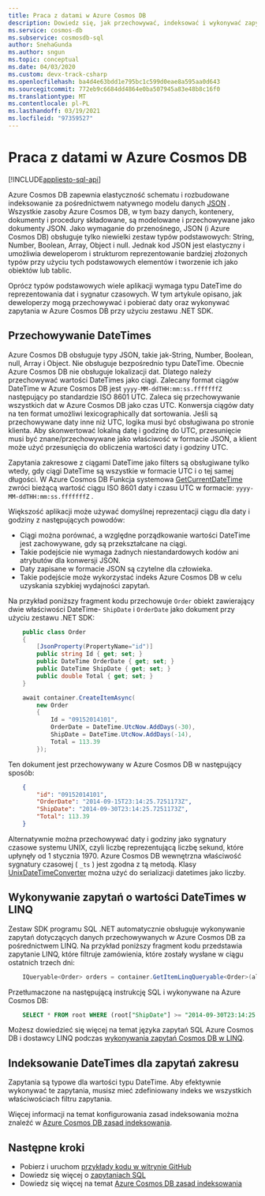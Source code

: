 ```yaml
---
title: Praca z datami w Azure Cosmos DB
description: Dowiedz się, jak przechowywać, indeksować i wykonywać zapytania dotyczące obiektów czasu danych w Azure Cosmos DB
ms.service: cosmos-db
ms.subservice: cosmosdb-sql
author: SnehaGunda
ms.author: sngun
ms.topic: conceptual
ms.date: 04/03/2020
ms.custom: devx-track-csharp
ms.openlocfilehash: ba4d4e63bdd1e795bc1c599d0eae8a595aa0d643
ms.sourcegitcommit: 772eb9c6684dd4864e0ba507945a83e48b8c16f0
ms.translationtype: MT
ms.contentlocale: pl-PL
ms.lasthandoff: 03/19/2021
ms.locfileid: "97359527"
---
```

# <a name="working-with-dates-in-azure-cosmos-db"></a>Praca z datami w Azure Cosmos DB
[!INCLUDE[appliesto-sql-api](includes/appliesto-sql-api.md)]

Azure Cosmos DB zapewnia elastyczność schematu i rozbudowane indeksowanie za pośrednictwem natywnego modelu danych [JSON](https://www.json.org) . Wszystkie zasoby Azure Cosmos DB, w tym bazy danych, kontenery, dokumenty i procedury składowane, są modelowane i przechowywane jako dokumenty JSON. Jako wymaganie do przenośnego, JSON (i Azure Cosmos DB) obsługuje tylko niewielki zestaw typów podstawowych: String, Number, Boolean, Array, Object i null. Jednak kod JSON jest elastyczny i umożliwia deweloperom i strukturom reprezentowanie bardziej złożonych typów przy użyciu tych podstawowych elementów i tworzenie ich jako obiektów lub tablic.

Oprócz typów podstawowych wiele aplikacji wymaga typu DateTime do reprezentowania dat i sygnatur czasowych. W tym artykule opisano, jak deweloperzy mogą przechowywać i pobierać daty oraz wykonywać zapytania w Azure Cosmos DB przy użyciu zestawu .NET SDK.

## <a name="storing-datetimes"></a>Przechowywanie DateTimes

Azure Cosmos DB obsługuje typy JSON, takie jak-String, Number, Boolean, null, Array i Object. Nie obsługuje bezpośrednio typu DateTime. Obecnie Azure Cosmos DB nie obsługuje lokalizacji dat. Dlatego należy przechowywać wartości DateTimes jako ciągi. Zalecany format ciągów DateTime w Azure Cosmos DB jest `yyyy-MM-ddTHH:mm:ss.fffffffZ` następujący po standardzie ISO 8601 UTC. Zaleca się przechowywanie wszystkich dat w Azure Cosmos DB jako czas UTC. Konwersja ciągów daty na ten format umożliwi lexicographically dat sortowania. Jeśli są przechowywane daty inne niż UTC, logika musi być obsługiwana po stronie klienta. Aby skonwertować lokalną datę i godzinę do UTC, przesunięcie musi być znane/przechowywane jako właściwość w formacie JSON, a klient może użyć przesunięcia do obliczenia wartości daty i godziny UTC.

Zapytania zakresowe z ciągami DateTime jako filters są obsługiwane tylko wtedy, gdy ciągi DateTime są wszystkie w formacie UTC i o tej samej długości. W Azure Cosmos DB Funkcja systemowa [GetCurrentDateTime](sql-query-getcurrentdatetime.md) zwróci bieżącą wartość ciągu ISO 8601 daty i czasu UTC w formacie: `yyyy-MM-ddTHH:mm:ss.fffffffZ` .

Większość aplikacji może używać domyślnej reprezentacji ciągu dla daty i godziny z następujących powodów:

* Ciągi można porównać, a względne porządkowanie wartości DateTime jest zachowywane, gdy są przekształcane na ciągi.
* Takie podejście nie wymaga żadnych niestandardowych kodów ani atrybutów dla konwersji JSON.
* Daty zapisane w formacie JSON są czytelne dla człowieka.
* Takie podejście może wykorzystać indeks Azure Cosmos DB w celu uzyskania szybkiej wydajności zapytań.

Na przykład poniższy fragment kodu przechowuje `Order` obiekt zawierający dwie właściwości DateTime- `ShipDate` i `OrderDate` jako dokument przy użyciu zestawu .NET SDK:

```csharp
    public class Order
    {
        [JsonProperty(PropertyName="id")]
        public string Id { get; set; }
        public DateTime OrderDate { get; set; }
        public DateTime ShipDate { get; set; }
        public double Total { get; set; }
    }

    await container.CreateItemAsync(
        new Order
        {
            Id = "09152014101",
            OrderDate = DateTime.UtcNow.AddDays(-30),
            ShipDate = DateTime.UtcNow.AddDays(-14),
            Total = 113.39
        });
```

Ten dokument jest przechowywany w Azure Cosmos DB w następujący sposób:

```json
    {
        "id": "09152014101",
        "OrderDate": "2014-09-15T23:14:25.7251173Z",
        "ShipDate": "2014-09-30T23:14:25.7251173Z",
        "Total": 113.39
    }
```  

Alternatywnie można przechowywać daty i godziny jako sygnatury czasowe systemu UNIX, czyli liczbę reprezentującą liczbę sekund, które upłynęły od 1 stycznia 1970. Azure Cosmos DB wewnętrzna właściwość sygnatury czasowej ( `_ts` ) jest zgodna z tą metodą. Klasy [UnixDateTimeConverter](/dotnet/api/microsoft.azure.documents.unixdatetimeconverter) można użyć do serializacji datetimes jako liczby.

## <a name="querying-datetimes-in-linq"></a>Wykonywanie zapytań o wartości DateTimes w LINQ

Zestaw SDK programu SQL .NET automatycznie obsługuje wykonywanie zapytań dotyczących danych przechowywanych w Azure Cosmos DB za pośrednictwem LINQ. Na przykład poniższy fragment kodu przedstawia zapytanie LINQ, które filtruje zamówienia, które zostały wysłane w ciągu ostatnich trzech dni:

```csharp
    IQueryable<Order> orders = container.GetItemLinqQueryable<Order>(allowSynchronousQueryExecution: true).Where(o => o.ShipDate >= DateTime.UtcNow.AddDays(-3));
```

Przetłumaczone na następującą instrukcję SQL i wykonywane na Azure Cosmos DB:

```sql
    SELECT * FROM root WHERE (root["ShipDate"] >= "2014-09-30T23:14:25.7251173Z")
```

Możesz dowiedzieć się więcej na temat języka zapytań SQL Azure Cosmos DB i dostawcy LINQ podczas [wykonywania zapytań Cosmos DB w LINQ](sql-query-linq-to-sql.md).

## <a name="indexing-datetimes-for-range-queries"></a>Indeksowanie DateTimes dla zapytań zakresu

Zapytania są typowe dla wartości typu DateTime. Aby efektywnie wykonywać te zapytania, musisz mieć zdefiniowany indeks we wszystkich właściwościach filtru zapytania.

Więcej informacji na temat konfigurowania zasad indeksowania można znaleźć w [Azure Cosmos DB zasad indeksowania](index-policy.md). 

## <a name="next-steps"></a>Następne kroki

* Pobierz i uruchom [przykłady kodu w witrynie GitHub](https://github.com/Azure/azure-cosmos-dotnet-v2/tree/master/samples/code-samples)
* Dowiedz się więcej o [zapytaniach SQL](sql-query-getting-started.md)
* Dowiedz się więcej na temat [Azure Cosmos DB zasad indeksowania](index-policy.md)